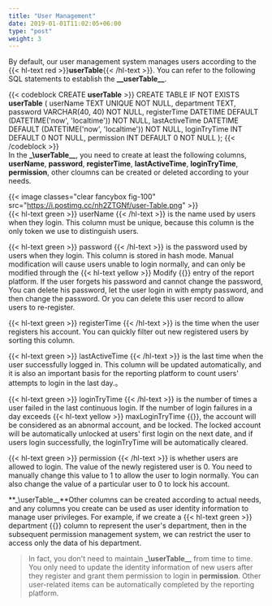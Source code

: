 ```yaml
---
title: "User Management"
date: 2019-01-01T11:02:05+06:00
type: "post"
weight: 3
---
```


By default, our user management system manages users according to the {{< hl-text red >}}__userTable__{{< /hl-text >}}. You can refer to the following SQL statements to establish the **\_\_userTable\_\_**.  

{{< codeblock CREATE __userTable__  >}}
  CREATE TABLE IF NOT EXISTS __userTable__ (
    userName TEXT UNIQUE NOT NULL,
    department TEXT,
    password VARCHAR(40, 40) NOT NULL,
    registerTime DATETIME DEFAULT (DATETIME('now', 'localtime')) NOT NULL,
    lastActiveTime DATETIME DEFAULT (DATETIME('now', 'localtime')) NOT NULL,
    loginTryTime INT DEFAULT 0 NOT NULL,
    permission INT DEFAULT 0 NOT NULL
  );
{{< /codeblock >}}
<br>
In the **\_\userTable\_\_**, you need to create at least the following columns, **userName**, **password**, **registerTime**, **lastActiveTime**, **loginTryTime**, **permission**, other cloumns can be created or deleted according to your needs.  

{{< image classes="clear fancybox fig-100" src="https://i.postimg.cc/nh2ZTGNf/user-Table.png" >}}
<br>
{{< hl-text green >}} userName {{< /hl-text >}} is the name used by users when they login. This column must be unique, because this column is the only token we use to distinguish users.  
  
{{< hl-text green >}} password {{< /hl-text >}} is  the password used by users when they login. This column is stored in hash mode. Manual modification will cause users unable to login normally, and can only be modified through the {{< hl-text yellow >}} Modify {{</hl-text >}} entry of the report platform. If the user forgets his password and cannot change the password, You can delete his password, let the user login in with empty password, and then change the password. Or you can delete this user record to allow users to re-register.  
  
{{< hl-text green >}} registerTime {{< /hl-text >}} is the time when the user registers his account. You can quickly filter out new registered users by sorting this column.
  
{{< hl-text green >}} lastActiveTime {{< /hl-text >}} is the last time when the user successfully logged in. This column will be updated automatically, and it is also an important basis for the reporting platform to count users' attempts to login in the last day.。  
  
{{< hl-text green >}} loginTryTime {{< /hl-text >}} is the number of times a user failed in the last continuous login. If the number of login failures in a day exceeds {{< hl-text yellow >}} maxLoginTryTime {{</hl-text >}}, the account will be considered as an abnormal account, and be locked. The locked account will be automatically unlocked at users' first login on the next date, and if users login successfully, the loginTryTime will be automatically cleared.  
  
{{< hl-text green >}} permission {{< /hl-text >}} is whether users are allowed to login. The value of the newly registered user is 0. You need to manually change this value to 1 to allow the user to login normally. You can also change the value of a particular user to 0 to lock his account.  
  
**\_\userTable\_\_**Other columns can be created according to actual needs, and any columns you create can be used as user identity information to manage user privileges. For example, if we create a {{< hl-text green >}} department {{</hl-text >}} column to represent the user's department, then in the subsequent permission management system, we can restrict the user to access only the data of his department.  
  
> In fact, you don't need to maintain **\_\userTable\_\_** from time to time. You only need to update the identity information of new users after they register and grant them permission to login in **permission**. Other user-related items can be automatically completed by the reporting platform.   

